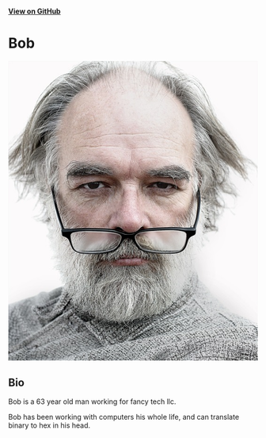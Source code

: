 
#### [View on GitHub](https://github.com/transmute-industries/did.actor)

# Bob

<img src="./profile.jpg" alt="profile" />

## Bio

Bob is a 63 year old man working for fancy tech llc. 

Bob has been working with computers his whole life, and can translate binary to hex in his head.